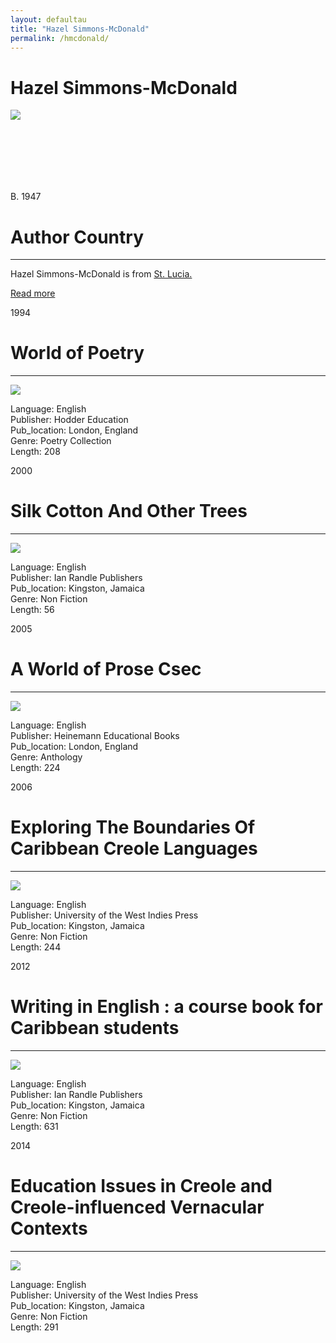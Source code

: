 ```yaml
---
layout: defaultau
title: "Hazel Simmons-McDonald"
permalink: /hmcdonald/
---
```

<!-- partial:index.partial.html -->
<div class="content">
    <h1>Hazel Simmons-McDonald</h1>
    <div class="quote">
        <div><img src="https://live.staticflickr.com/3527/3971164997_ba8f71ebe7_b.jpg" class="logo"></div>
    </div>
    <div class="timeline">
        <div style="padding-bottom:100px;"></div>
        <div class="block">
            <div class="date right"><p class="right"> B. 1947 </p></div>
            <div class="dot"></div>
            <div class="left first">
            <div class="author_country">
                <h1>Author Country</h1><hr>
            <div class="aclocation"><p> Hazel Simmons-McDonald is from <a href="{{ site.baseurl }}/16">St. Lucia.</a></p></div>
              <div class="acreadmore">  <a href="https://en.wikipedia.org/wiki/Hazel_Simmons-McDonald" target="_blank">Read more</a></div>
            </div>
            </div>
        </div>
        <div class="block">
            <div class="date left"><p class="left">1994</p></div>
            <div class="dot"></div>
            <div class="right">
                <h1>World of Poetry </h1><hr>
                <p><img src="https://books.google.dm/books/content?id=yUB7AAAAMAAJ&printsec=frontcover&img=1&zoom=1&imgtk=AFLRE70h6F0V9WgngIzMuhdXXSvP2aoYtzu6ySZ8uMFWTBqgvqQ28b4LfCi6ZSRKNwhNjV8HW1bt3v_6eOWUhJTmuS1L5aJTP9y6DEjoK8JyREawd31ozEZaRzPf4fkJtLlM_8a0qO8i"></p>
                <p>
                Language: English <br/>
                Publisher: Hodder Education <br/>
                Pub_location: London, England <br/>
                Genre: Poetry Collection <br/>
                Length: 208 <br/>
                </p>
            </div>
        </div>
        <div class="block">
            <div class="date right"><p class="right">2000</p></div>
            <div class="dot"></div>
            <div class="left">
                <h1>Silk Cotton And Other Trees</h1><hr>
                <p><img src="https://images-na.ssl-images-amazon.com/images/I/51YC9682J9L._SX331_BO1,204,203,200_.jpg"></p>
                <p>
                Language: English <br/>
                Publisher: Ian Randle Publishers <br/>
                Pub_location: Kingston, Jamaica <br/>
                Genre: Non Fiction <br/>
                Length: 56 <br/>
                </p>
            </div>
        </div>
        <div class="block">
            <div class="date left"><p class="left hide">2005</p></div>
            <div class="dot"></div>
            <div class="right hide">
                <h1>A World of Prose Csec</h1><hr>
                <p><img src="https://images-na.ssl-images-amazon.com/images/I/5173p54KUbL._SX331_BO1,204,203,200_.jpg"></p>
                <p>
                Language: English <br/>
                Publisher: Heinemann Educational Books <br/>
                Pub_location: London, England <br/>
                Genre: Anthology <br/>
                Length: 224 <br/>
                </p>
            </div>
        </div>
        <div class="block">
            <div class="date right"><p class="right hide">2006</p></div>
            <div class="dot"></div>
            <div class="left hide">
                <h1>Exploring The Boundaries Of Caribbean Creole Languages</h1><hr>
                <p><img src="https://pictures.abebooks.com/inventory/md/md22467644448.jpg"></p>
                <p>
                Language: English <br/>
                Publisher: University of the West Indies Press <br/>
                Pub_location: Kingston, Jamaica <br/>
                Genre: Non Fiction <br/>
                Length: 244 <br/>
                </p>
            </div>
        </div>
        <div class="block">
            <div class="date left"><p class="left">2012</p></div>
            <div class="dot"></div>
            <div class="right">
                <h1>Writing in English : a course book for Caribbean students</h1><hr>
                <p><img src="https://images-na.ssl-images-amazon.com/images/I/51MED4ZM3AL._SX218_BO1,204,203,200_QL40_FMwebp_.jpg"></p>
                <p>
                Language: English <br/>
                Publisher: Ian Randle Publishers <br/>
                Pub_location: Kingston, Jamaica <br/>
                Genre: Non Fiction <br/>
                Length: 631 <br/>
                </p>
            </div>
        </div>
        <div class="block">
            <div class="date right"><p class="right">2014</p></div>
            <div class="dot"></div>
            <div class="left">
                <h1>Education Issues in Creole and Creole-influenced Vernacular Contexts</h1><hr>
                <p><img src="https://images-na.ssl-images-amazon.com/images/I/51nRFEdfCnL._SY291_BO1,204,203,200_QL40_FMwebp_.jpg"></p>
                <p>
                Language: English <br/>
                Publisher: University of the West Indies Press <br/>
                Pub_location: Kingston, Jamaica <br/>
                Genre: Non Fiction <br/>
                Length: 291 <br/>
                </p>
            </div>
        </div>
        </div>
        <!-- partial -->
          <script src='https://cdnjs.cloudflare.com/ajax/libs/jquery/3.1.1/jquery.min.js'></script><script  src="assets/js/authorscript.js"></script>
